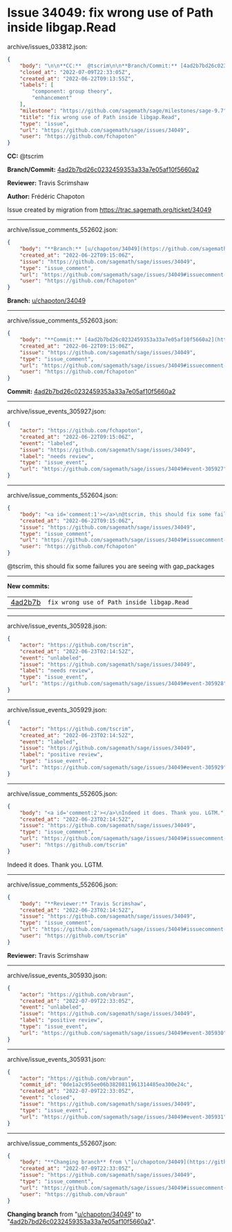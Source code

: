 # Issue 34049: fix wrong use of Path inside libgap.Read

archive/issues_033812.json:
```json
{
    "body": "\n\n**CC:**  @tscrim\n\n**Branch/Commit:** [4ad2b7bd26c0232459353a33a7e05af10f5660a2](https://github.com/sagemath/sagetrac-mirror/commit/4ad2b7bd26c0232459353a33a7e05af10f5660a2)\n\n**Reviewer:** Travis Scrimshaw\n\n**Author:** Fr\u00e9d\u00e9ric Chapoton\n\nIssue created by migration from https://trac.sagemath.org/ticket/34049\n\n",
    "closed_at": "2022-07-09T22:33:05Z",
    "created_at": "2022-06-22T09:13:55Z",
    "labels": [
        "component: group theory",
        "enhancement"
    ],
    "milestone": "https://github.com/sagemath/sage/milestones/sage-9.7",
    "title": "fix wrong use of Path inside libgap.Read",
    "type": "issue",
    "url": "https://github.com/sagemath/sage/issues/34049",
    "user": "https://github.com/fchapoton"
}
```


**CC:**  @tscrim

**Branch/Commit:** [4ad2b7bd26c0232459353a33a7e05af10f5660a2](https://github.com/sagemath/sagetrac-mirror/commit/4ad2b7bd26c0232459353a33a7e05af10f5660a2)

**Reviewer:** Travis Scrimshaw

**Author:** Frédéric Chapoton

Issue created by migration from https://trac.sagemath.org/ticket/34049





---

archive/issue_comments_552602.json:
```json
{
    "body": "**Branch:** [u/chapoton/34049](https://github.com/sagemath/sagetrac-mirror/tree/u/chapoton/34049)",
    "created_at": "2022-06-22T09:15:06Z",
    "issue": "https://github.com/sagemath/sage/issues/34049",
    "type": "issue_comment",
    "url": "https://github.com/sagemath/sage/issues/34049#issuecomment-552602",
    "user": "https://github.com/fchapoton"
}
```

**Branch:** [u/chapoton/34049](https://github.com/sagemath/sagetrac-mirror/tree/u/chapoton/34049)



---

archive/issue_comments_552603.json:
```json
{
    "body": "**Commit:** [4ad2b7bd26c0232459353a33a7e05af10f5660a2](https://github.com/sagemath/sagetrac-mirror/commit/4ad2b7bd26c0232459353a33a7e05af10f5660a2)",
    "created_at": "2022-06-22T09:15:06Z",
    "issue": "https://github.com/sagemath/sage/issues/34049",
    "type": "issue_comment",
    "url": "https://github.com/sagemath/sage/issues/34049#issuecomment-552603",
    "user": "https://github.com/fchapoton"
}
```

**Commit:** [4ad2b7bd26c0232459353a33a7e05af10f5660a2](https://github.com/sagemath/sagetrac-mirror/commit/4ad2b7bd26c0232459353a33a7e05af10f5660a2)



---

archive/issue_events_305927.json:
```json
{
    "actor": "https://github.com/fchapoton",
    "created_at": "2022-06-22T09:15:06Z",
    "event": "labeled",
    "issue": "https://github.com/sagemath/sage/issues/34049",
    "label": "needs review",
    "type": "issue_event",
    "url": "https://github.com/sagemath/sage/issues/34049#event-305927"
}
```



---

archive/issue_comments_552604.json:
```json
{
    "body": "<a id='comment:1'></a>\n@tscrim, this should fix some failures you are seeing with gap_packages\n\n---\n**New commits:**\n<table><tr><td><a href=\"https://github.com/sagemath/sagetrac-mirror/commit/4ad2b7bd26c0232459353a33a7e05af10f5660a2\">4ad2b7b</a></td><td><code>fix wrong use of Path inside libgap.Read</code></td></tr></table>\n",
    "created_at": "2022-06-22T09:15:06Z",
    "issue": "https://github.com/sagemath/sage/issues/34049",
    "type": "issue_comment",
    "url": "https://github.com/sagemath/sage/issues/34049#issuecomment-552604",
    "user": "https://github.com/fchapoton"
}
```

<a id='comment:1'></a>
@tscrim, this should fix some failures you are seeing with gap_packages

---
**New commits:**
<table><tr><td><a href="https://github.com/sagemath/sagetrac-mirror/commit/4ad2b7bd26c0232459353a33a7e05af10f5660a2">4ad2b7b</a></td><td><code>fix wrong use of Path inside libgap.Read</code></td></tr></table>




---

archive/issue_events_305928.json:
```json
{
    "actor": "https://github.com/tscrim",
    "created_at": "2022-06-23T02:14:52Z",
    "event": "unlabeled",
    "issue": "https://github.com/sagemath/sage/issues/34049",
    "label": "needs review",
    "type": "issue_event",
    "url": "https://github.com/sagemath/sage/issues/34049#event-305928"
}
```



---

archive/issue_events_305929.json:
```json
{
    "actor": "https://github.com/tscrim",
    "created_at": "2022-06-23T02:14:52Z",
    "event": "labeled",
    "issue": "https://github.com/sagemath/sage/issues/34049",
    "label": "positive review",
    "type": "issue_event",
    "url": "https://github.com/sagemath/sage/issues/34049#event-305929"
}
```



---

archive/issue_comments_552605.json:
```json
{
    "body": "<a id='comment:2'></a>\nIndeed it does. Thank you. LGTM.",
    "created_at": "2022-06-23T02:14:52Z",
    "issue": "https://github.com/sagemath/sage/issues/34049",
    "type": "issue_comment",
    "url": "https://github.com/sagemath/sage/issues/34049#issuecomment-552605",
    "user": "https://github.com/tscrim"
}
```

<a id='comment:2'></a>
Indeed it does. Thank you. LGTM.



---

archive/issue_comments_552606.json:
```json
{
    "body": "**Reviewer:** Travis Scrimshaw",
    "created_at": "2022-06-23T02:14:52Z",
    "issue": "https://github.com/sagemath/sage/issues/34049",
    "type": "issue_comment",
    "url": "https://github.com/sagemath/sage/issues/34049#issuecomment-552606",
    "user": "https://github.com/tscrim"
}
```

**Reviewer:** Travis Scrimshaw



---

archive/issue_events_305930.json:
```json
{
    "actor": "https://github.com/vbraun",
    "created_at": "2022-07-09T22:33:05Z",
    "event": "unlabeled",
    "issue": "https://github.com/sagemath/sage/issues/34049",
    "label": "positive review",
    "type": "issue_event",
    "url": "https://github.com/sagemath/sage/issues/34049#event-305930"
}
```



---

archive/issue_events_305931.json:
```json
{
    "actor": "https://github.com/vbraun",
    "commit_id": "0de1a2c955ee06b3820811961314485ea300e24c",
    "created_at": "2022-07-09T22:33:05Z",
    "event": "closed",
    "issue": "https://github.com/sagemath/sage/issues/34049",
    "type": "issue_event",
    "url": "https://github.com/sagemath/sage/issues/34049#event-305931"
}
```



---

archive/issue_comments_552607.json:
```json
{
    "body": "**Changing branch** from \"[u/chapoton/34049](https://github.com/sagemath/sagetrac-mirror/tree/u/chapoton/34049)\" to \"[4ad2b7bd26c0232459353a33a7e05af10f5660a2](https://github.com/sagemath/sagetrac-mirror/commit/4ad2b7bd26c0232459353a33a7e05af10f5660a2)\".",
    "created_at": "2022-07-09T22:33:05Z",
    "issue": "https://github.com/sagemath/sage/issues/34049",
    "type": "issue_comment",
    "url": "https://github.com/sagemath/sage/issues/34049#issuecomment-552607",
    "user": "https://github.com/vbraun"
}
```

**Changing branch** from "[u/chapoton/34049](https://github.com/sagemath/sagetrac-mirror/tree/u/chapoton/34049)" to "[4ad2b7bd26c0232459353a33a7e05af10f5660a2](https://github.com/sagemath/sagetrac-mirror/commit/4ad2b7bd26c0232459353a33a7e05af10f5660a2)".
